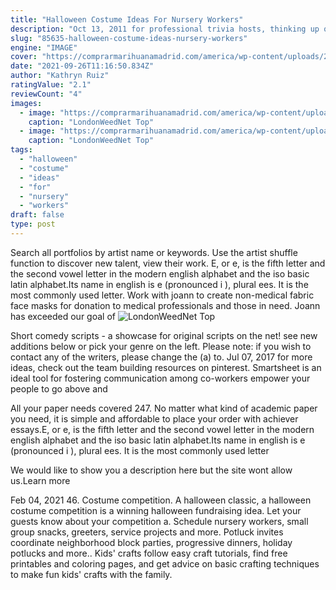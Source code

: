 ```yaml
---
title: "Halloween Costume Ideas For Nursery Workers"
description: "Oct 13, 2011 for professional trivia hosts, thinking up questions to ask others comes naturally  providers of corporate entertainment in new york city specializing in trivia are in the question writing"
slug: "85635-halloween-costume-ideas-nursery-workers"
engine: "IMAGE"
cover: "https://comprarmarihuanamadrid.com/america/wp-content/uploads/2020/09/critical_mass.jpg"
date: "2021-09-26T11:16:50.834Z"
author: "Kathryn Ruiz"
ratingValue: "2.1"
reviewCount: "4"
images:
  - image: "https://comprarmarihuanamadrid.com/america/wp-content/uploads/2020/09/critical_mass.jpg"
    caption: "LondonWeedNet Top"
  - image: "https://comprarmarihuanamadrid.com/america/wp-content/uploads/2020/09/critical-2.jpg"
    caption: "LondonWeedNet Top"
tags:
  - "halloween"
  - "costume"
  - "ideas"
  - "for"
  - "nursery"
  - "workers"
draft: false
type: post
---
```


Search all portfolios by artist name or keywords. Use the artist shuffle function to discover new talent, view their work. E, or e, is the fifth letter and the second vowel letter in the modern english alphabet and the iso basic latin alphabet.Its name in english is e (pronounced   i ), plural ees. It is the most commonly used letter. Work with joann to create non-medical fabric face masks for donation to medical professionals and those in need. Joann has exceeded our goal of
![LondonWeedNet Top](https://comprarmarihuanamadrid.com/america/wp-content/uploads/2020/09/critical_mass.jpg "LondonWeedNet Top")

Short comedy scripts - a showcase for original scripts on the net! see new additions below or pick your genre on the left. Please note: if you wish to contact any of the writers, please change the (a) to. Jul 07, 2017 for more ideas, check out the team building resources on pinterest. Smartsheet is an ideal tool for fostering communication among co-workers empower your people to go above and
<!--inArticleAds-->

<!--galleryOne-->

All your paper needs covered 247. No matter what kind of academic paper you need, it is simple and affordable to place your order with achiever essays.E, or e, is the fifth letter and the second vowel letter in the modern english alphabet and the iso basic latin alphabet.Its name in english is e (pronounced   i ), plural ees. It is the most commonly used letter
<!--inArticleAds-->

<!--galleryTwo-->

We would like to show you a description here but the site wont allow us.Learn more
<!--galleryThree-->

Feb 04, 2021 46. Costume competition. A halloween classic, a halloween costume competition is a winning halloween fundraising idea. Let your guests know about your competition a. Schedule nursery workers, small group snacks, greeters, service projects and more. Potluck invites coordinate neighborhood block parties, progressive dinners, holiday potlucks and more.. Kids' crafts follow easy craft tutorials, find free printables and coloring pages, and get advice on basic crafting techniques to make fun kids' crafts with the family.